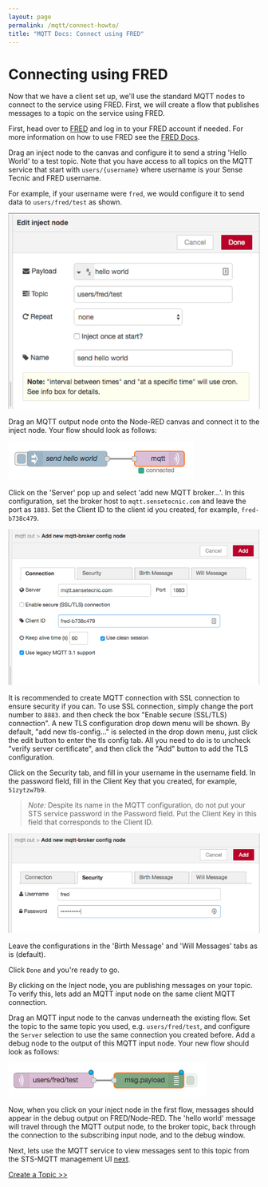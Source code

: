 ```yaml
---
layout: page
permalink: /mqtt/connect-howto/
title: "MQTT Docs: Connect using FRED"
---
```


# Connecting using FRED

Now that we have a client set up, we'll use the standard MQTT nodes to connect to the service using FRED.  First, we will create a flow that publishes messages to a topic on the service using FRED.

First, head over to [FRED](https://fred.sensetecnic.com) and log in to your FRED account if needed.  For more information on how to use FRED see the [FRED Docs](http://sensetecnic.github.io/fred/).

Drag an inject node to the canvas and configure it to send a string 'Hello World' to a test topic.  Note that you have access to all topics on the MQTT service that start with `users/{username}` where username is your Sense Tecnic and FRED username.

For example, if your username were `fred`, we would configure it to send data to `users/fred/test` as shown.

![inject_config.png](/assets/images/mqtt_inject_config.png)

Drag an MQTT output node onto the Node-RED canvas and connect it to the inject node.  Your flow should look as follows:

![flow.png](/assets/images/mqtt_flow.png)

Click on the 'Server' pop up and select 'add new MQTT broker...'.  In this configuration, set the broker host to `mqtt.sensetecnic.com` and leave the port as `1883`.  Set the Client ID to the client id you created, for example, `fred-b738c479`.  

![connection tab.png](/assets/images/mqtt_connection_tab.png)

It is recommended to create MQTT connection with SSL connection to ensure security if you can. To use SSL connection, simply change the port number to `8883`. and then check the box "Enable secure (SSL/TLS) connection". A new TLS configuration drop down menu will be shown. By default, "add new tls-config..." is selected in the drop down menu, just click the edit button to enter the tls config tab. All you need to do is to uncheck "verify server certificate", and then click the "Add" button to add the TLS configuration.

Click on the Security tab, and fill in your username in the username field.  In the password field, fill in the Client Key that you created, for example,
`51zytzw7b9`.

>*Note:* Despite its name in the MQTT configuration, do not put your STS service password in the Password field.  Put the Client Key in this field that
corresponds to the Client ID.

![security tab.png](/assets/images/mqtt_security_tab.png)

Leave the configurations in the 'Birth Message' and 'Will Messages' tabs as is (default).

Click `Done` and you're ready to go.

By clicking on the Inject node, you are publishing messages on your topic.  To verify this, lets add an MQTT input node on the same client MQTT connection.

Drag an MQTT input node to the canvas underneath the existing flow.  Set the topic to the same topic you used, e.g. `users/fred/test`, and configure the `Server` selection to use the same connection you created before.  Add a debug node to the output of this MQTT input node.  Your new flow should look as follows:

![output flow.png](/assets/images/mqtt_output_flow.png)

Now, when you click on your inject node in the first flow, messages should appear in the debug output on FRED/Node-RED.  The 'hello world' message will travel through the MQTT output node, to the broker topic, back through the connection to the subscribing input node, and to the debug window.

Next, lets use the MQTT service to view messages sent to this topic from the STS-MQTT management UI [next](/mqtt/create-topic/).

[Create a Topic >>](/mqtt/create-topic/)
